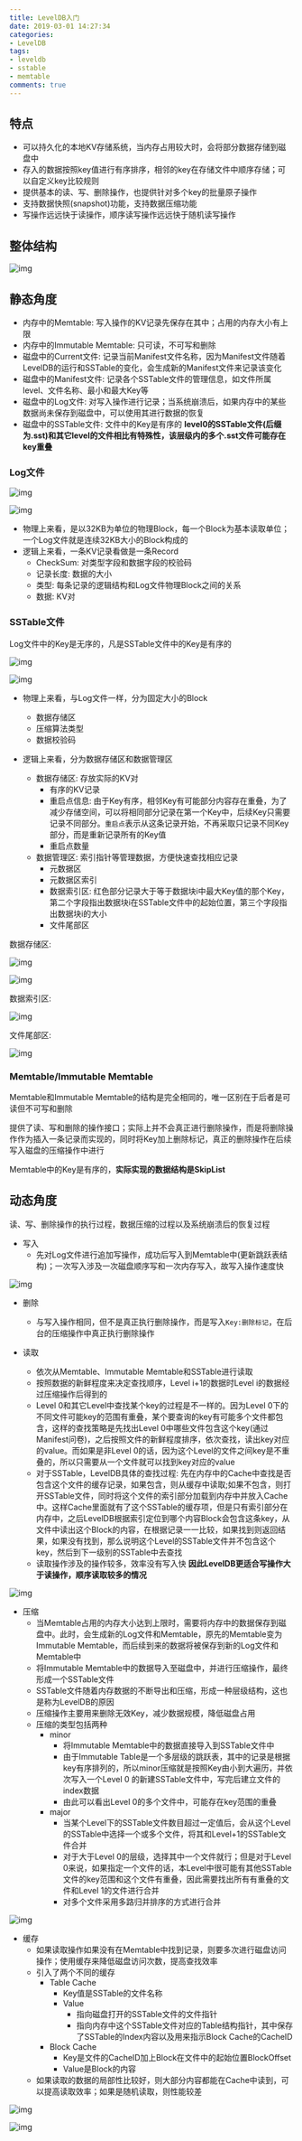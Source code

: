 ```yaml
---
title: LevelDB入门
date: 2019-03-01 14:27:34
categories: 
- LevelDB
tags: 
- leveldb
- sstable
- memtable
comments: true
---
```


## 特点

- 可以持久化的本地KV存储系统，当内存占用较大时，会将部分数据存储到磁盘中
- 存入的数据按照key值进行有序排序，相邻的key在存储文件中顺序存储；可以自定义key比较规则
- 提供基本的读、写、删除操作，也提供针对多个key的批量原子操作
- 支持数据快照(snapshot)功能，支持数据压缩功能
- 写操作远远快于读操作，顺序读写操作远远快于随机读写操作

## 整体结构

![img](/images/LevelDB之整体结构.png)

## 静态角度

- 内存中的Memtable: 写入操作的KV记录先保存在其中；占用的内存大小有上限
- 内存中的Immutable Memtable: 只可读，不可写和删除
- 磁盘中的Current文件: 记录当前Manifest文件名称，因为Manifest文件随着LevelDB的运行和SSTable的变化，会生成新的Manifest文件来记录该变化
- 磁盘中的Manifest文件: 记录各个SSTable文件的管理信息，如文件所属level、文件名称、最小和最大Key等
- 磁盘中的Log文件: 对写入操作进行记录；当系统崩溃后，如果内存中的某些数据尚未保存到磁盘中，可以使用其进行数据的恢复
- 磁盘中的SSTable文件: 文件中的Key是有序的 **level0的SSTable文件(后缀为.sst)和其它level的文件相比有特殊性，该层级内的多个.sst文件可能存在key重叠**

### Log文件

![img](/images/LevelDB之Log文件.png)

![img](/images/LevelDB之Record.png)

- 物理上来看，是以32KB为单位的物理Block，每一个Block为基本读取单位；一个Log文件就是连续32KB大小的Block构成的
- 逻辑上来看，一条KV记录看做是一条Record
  - CheckSum: 对类型字段和数据字段的校验码
  - 记录长度: 数据的大小
  - 类型: 每条记录的逻辑结构和Log文件物理Block之间的关系
  - 数据: KV对

### SSTable文件

Log文件中的Key是无序的，凡是SSTable文件中的Key是有序的

![img](/images/LevelDB之SSTable的物理布局.png)

![img](/images/LevelDB之SSTable的逻辑布局.png)

- 物理上来看，与Log文件一样，分为固定大小的Block
  - 数据存储区
  - 压缩算法类型
  - 数据校验码

- 逻辑上来看，分为数据存储区和数据管理区
  - 数据存储区: 存放实际的KV对
    - 有序的KV记录
    - 重启点信息: 由于Key有序，相邻Key有可能部分内容存在重叠，为了减少存储空间，可以将相同部分记录在第一个Key中，后续Key只需要记录不同部分。`重启点`表示从这条记录开始，不再采取只记录不同Key部分，而是重新记录所有的Key值
    - 重启点数量
  - 数据管理区: 索引指针等管理数据，方便快速查找相应记录
    - 元数据区
    - 元数据区索引
    - 数据索引区: 红色部分记录大于等于数据块i中最大Key值的那个Key，第二个字段指出数据块i在SSTable文件中的起始位置，第三个字段指出数据块i的大小
    - 文件尾部区

数据存储区:

![img](/images/LevelDB之数据存储区.png)

![img](/images/LevelDB之数据KV记录.png)

数据索引区:

![img](/images/LevelDB之数据索引区.png)

文件尾部区:

![img](/images/LevelDB之文件尾部区.png)

### Memtable/Immutable Memtable

Memtable和Immutable Memtable的结构是完全相同的，唯一区别在于后者是可读但不可写和删除

提供了读、写和删除的操作接口；实际上并不会真正进行删除操作，而是将删除操作作为插入一条记录而实现的，同时将Key加上删除标记，真正的删除操作在后续写入磁盘的压缩操作中进行

Memtable中的Key是有序的，**实际实现的数据结构是SkipList**

## 动态角度

读、写、删除操作的执行过程，数据压缩的过程以及系统崩溃后的恢复过程

- 写入
  - 先对Log文件进行追加写操作，成功后写入到Memtable中(更新跳跃表结构)；一次写入涉及一次磁盘顺序写和一次内存写入，故写入操作速度快

![img](/images/LevelDB之写入操作.png)

- 删除
  - 与写入操作相同，但不是真正执行删除操作，而是写入`Key:删除标记`，在后台的压缩操作中真正执行删除操作

- 读取
  - 依次从Memtable、Immutable Memtable和SSTable进行读取
  - 按照数据的新鲜程度来决定查找顺序，Level i+1的数据时Level i的数据经过压缩操作后得到的
  - Level 0和其它Level中查找某个key的过程是不一样的。因为Level 0下的不同文件可能key的范围有重叠，某个要查询的key有可能多个文件都包含，这样的查找策略是先找出Level 0中哪些文件包含这个key(通过Manifest问卷)，之后按照文件的新鲜程度排序，依次查找，读出key对应的value。而如果是非Level 0的话，因为这个Level的文件之间key是不重叠的，所以只需要从一个文件就可以找到key对应的value
  - 对于SSTable，LevelDB具体的查找过程: 先在内存中的Cache中查找是否包含这个文件的缓存记录，如果包含，则从缓存中读取;如果不包含，则打开SSTable文件，同时将这个文件的索引部分加载到内存中并放入Cache中。这样Cache里面就有了这个SSTable的缓存项，但是只有索引部分在内存中，之后LevelDB根据索引定位到哪个内容Block会包含这条key，从文件中读出这个Block的内容，在根据记录一一比较，如果找到则返回结果，如果没有找到，那么说明这个Level的SSTable文件并不包含这个key，然后到下一级别的SSTable中去查找
  - 读取操作涉及的操作较多，效率没有写入快 **因此LevelDB更适合写操作大于读操作，顺序读取较多的情况**

![img](/images/LevelDB之读取操作.png)

- 压缩
  - 当Memtable占用的内存大小达到上限时，需要将内存中的数据保存到磁盘中。此时，会生成新的Log文件和Memtable，原先的Memtable变为Immutable Memtable，而后续到来的数据将被保存到新的Log文件和Memtable中
  - 将Immutable Memtable中的数据导入至磁盘中，并进行压缩操作，最终形成一个SSTable文件
  - SSTable文件随着内存数据的不断导出和压缩，形成一种层级结构，这也是称为LevelDB的原因
  - 压缩操作主要用来删除无效Key，减少数据规模，降低磁盘占用
  - 压缩的类型包括两种
    - minor
      - 将Immutable Memtable中的数据直接导入到SSTable文件中
      - 由于Immutable Table是一个多层级的跳跃表，其中的记录是根据key有序排列的，所以minor压缩就是按照Key由小到大遍历，并依次写入一个Level 0 的新建SSTable文件中，写完后建立文件的index数据
      - 由此可以看出Level 0的多个文件中，可能存在key范围的重叠
    - major
      - 当某个Level下的SSTable文件数目超过一定值后，会从这个Level的SSTable中选择一个或多个文件，将其和Level+1的SSTable文件合并
      - 对于大于Level 0的层级，选择其中一个文件就行；但是对于Level 0来说，如果指定一个文件的话，本Level中很可能有其他SSTable文件的key范围和这个文件有重叠，因此需要找出所有有重叠的文件和Level 1的文件进行合并
      - 对多个文件采用多路归并排序的方式进行合并

![img](/images/LevelDB之压缩操作.png)

- 缓存
  - 如果读取操作如果没有在Memtable中找到记录，则要多次进行磁盘访问操作；使用缓存来降低磁盘访问次数，提高查找效率
  - 引入了两个不同的缓存
    - Table Cache
      - Key值是SSTable的文件名称
      - Value
        - 指向磁盘打开的SSTable文件的文件指针
        - 指向内存中这个SSTable文件对应的Table结构指针，其中保存了SSTable的Index内容以及用来指示Block Cache的CacheID
    - Block Cache
      - Key是文件的CacheID加上Block在文件中的起始位置BlockOffset
      - Value是Block的内容
  - 如果读取的数据的局部性比较好，则大部分内容都能在Cache中读到，可以提高读取效率；如果是随机读取，则性能较差

![img](/images/LevelDB之Table缓存.png)

![img](/images/LevelDB之Block缓存.png)
